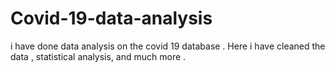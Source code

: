 # Covid-19-data-analysis
i have done data analysis on the covid 19 database . Here i have cleaned the data , statistical analysis, and much more .
